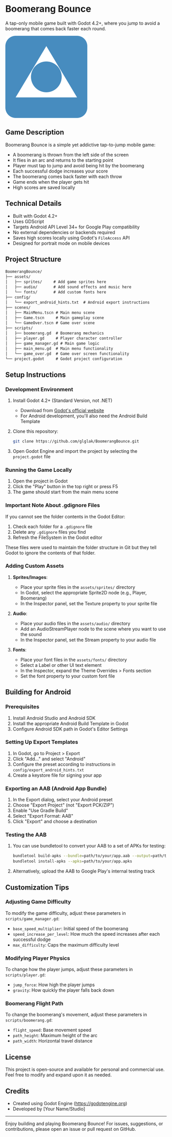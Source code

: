 # Boomerang Bounce

A tap-only mobile game built with Godot 4.2+, where you jump to avoid a boomerang that comes back faster each round.

![Boomerang Bounce Preview](icon.svg)

## Game Description

Boomerang Bounce is a simple yet addictive tap-to-jump mobile game:

- A boomerang is thrown from the left side of the screen
- It flies in an arc and returns to the starting point
- Player must tap to jump and avoid being hit by the boomerang
- Each successful dodge increases your score
- The boomerang comes back faster with each throw
- Game ends when the player gets hit
- High scores are saved locally

## Technical Details

- Built with Godot 4.2+
- Uses GDScript
- Targets Android API Level 34+ for Google Play compatibility
- No external dependencies or backends required
- Saves high scores locally using Godot's `FileAccess` API
- Designed for portrait mode on mobile devices

## Project Structure

```
BoomerangBounce/
├── assets/
│   ├── sprites/     # Add game sprites here
│   ├── audio/       # Add sound effects and music here
│   └── fonts/       # Add custom fonts here
├── config/
│   └── export_android_hints.txt  # Android export instructions
├── scenes/
│   ├── MainMenu.tscn # Main menu scene
│   ├── Game.tscn     # Main gameplay scene
│   └── GameOver.tscn # Game over scene
├── scripts/
│   ├── boomerang.gd  # Boomerang mechanics
│   ├── player.gd     # Player character controller
│   ├── game_manager.gd # Main game logic
│   ├── main_menu.gd  # Main menu functionality
│   └── game_over.gd  # Game over screen functionality
└── project.godot     # Godot project configuration
```

## Setup Instructions

### Development Environment

1. Install Godot 4.2+ (Standard Version, not .NET)
   - Download from [Godot's official website](https://godotengine.org/download/)
   - For Android development, you'll also need the Android Build Template

2. Clone this repository:
   ```bash
   git clone https://github.com/glglak/BoomerangBounce.git
   ```

3. Open Godot Engine and import the project by selecting the `project.godot` file

### Running the Game Locally

1. Open the project in Godot
2. Click the "Play" button in the top right or press F5
3. The game should start from the main menu scene

### Important Note About .gdignore Files

If you cannot see the folder contents in the Godot Editor:
1. Check each folder for a `.gdignore` file
2. Delete any `.gdignore` files you find
3. Refresh the FileSystem in the Godot editor

These files were used to maintain the folder structure in Git but they tell Godot to ignore the contents of that folder.

### Adding Custom Assets

1. **Sprites/Images**:
   - Place your sprite files in the `assets/sprites/` directory
   - In Godot, select the appropriate Sprite2D node (e.g., Player, Boomerang)
   - In the Inspector panel, set the Texture property to your sprite file

2. **Audio**:
   - Place your audio files in the `assets/audio/` directory
   - Add an AudioStreamPlayer node to the scene where you want to use the sound
   - In the Inspector panel, set the Stream property to your audio file

3. **Fonts**:
   - Place your font files in the `assets/fonts/` directory
   - Select a Label or other UI text element
   - In the Inspector, expand the Theme Overrides > Fonts section
   - Set the font property to your custom font file

## Building for Android

### Prerequisites

1. Install Android Studio and Android SDK
2. Install the appropriate Android Build Template in Godot
3. Configure Android SDK path in Godot's Editor Settings

### Setting Up Export Templates

1. In Godot, go to Project > Export
2. Click "Add..." and select "Android"
3. Configure the preset according to instructions in `config/export_android_hints.txt`
4. Create a keystore file for signing your app

### Exporting an AAB (Android App Bundle)

1. In the Export dialog, select your Android preset
2. Choose "Export Project" (not "Export PCK/ZIP")
3. Enable "Use Gradle Build"
4. Select "Export Format: AAB"
5. Click "Export" and choose a destination

### Testing the AAB

1. You can use bundletool to convert your AAB to a set of APKs for testing:
   ```bash
   bundletool build-apks --bundle=path/to/your/app.aab --output=path/to/your/app.apks
   bundletool install-apks --apks=path/to/your/app.apks
   ```

2. Alternatively, upload the AAB to Google Play's internal testing track

## Customization Tips

### Adjusting Game Difficulty

To modify the game difficulty, adjust these parameters in `scripts/game_manager.gd`:

- `base_speed_multiplier`: Initial speed of the boomerang
- `speed_increase_per_level`: How much the speed increases after each successful dodge
- `max_difficulty`: Caps the maximum difficulty level

### Modifying Player Physics

To change how the player jumps, adjust these parameters in `scripts/player.gd`:

- `jump_force`: How high the player jumps
- `gravity`: How quickly the player falls back down

### Boomerang Flight Path

To change the boomerang's movement, adjust these parameters in `scripts/boomerang.gd`:

- `flight_speed`: Base movement speed
- `path_height`: Maximum height of the arc
- `path_width`: Horizontal travel distance

## License

This project is open-source and available for personal and commercial use. Feel free to modify and expand upon it as needed.

## Credits

- Created using Godot Engine (https://godotengine.org)
- Developed by [Your Name/Studio]

---

Enjoy building and playing Boomerang Bounce! For issues, suggestions, or contributions, please open an issue or pull request on GitHub.
